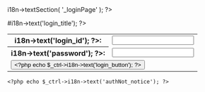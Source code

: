 <?php
/** @var $_pageObj \AmidaMVC\Framework\PageObj */
/** @var $_ctrl    \AmidaMVC\Framework\Controller */
$_ctrl->i18n->textSection( '_loginPage' );
?>
#<?php echo $_ctrl->i18n->text('login_title'); ?>


<form name="loginForm" method="post" id="loginForm" action="">
<table>
<tr><th><label><?php echo $_ctrl->i18n->text('login_id'); ?>:</th><td><input type="text" name="auth_name" /></label></td></tr>
<tr><th><label><?php echo $_ctrl->i18n->text('password'); ?>:</th><td><input type="password" name="auth_pass" /></label><br /></td></tr>
<tr><td colspan="2">
<input type="hidden" name="auth_act" value="authNot" />
<input type="submit" name="submit" value="<?php echo $_ctrl->i18n->text('login_button'); ?>" />
</td></tr>
</table>
</form>

    <?php echo $_ctrl->i18n->text('authNot_notice'); ?>